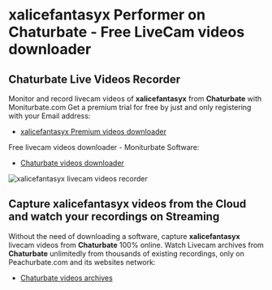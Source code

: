 # xalicefantasyx Performer on Chaturbate - Free LiveCam videos downloader

## Chaturbate Live Videos Recorder

Monitor and record livecam videos of **xalicefantasyx** from **Chaturbate** with Moniturbate.com
Get a premium trial for free by just and only registering with your Email address:
* [xalicefantasyx Premium videos downloader](https://moniturbate.com/request-demo-licence-key.html)

Free livecam videos downloader - Moniturbate Software:
* [Chaturbate videos downloader](https://moniturbate.com/moniturbate-download-software.html)

![xalicefantasyx livecam videos recorder](https://peachurnet.com/templates/moniturbate-software.png)


## Capture xalicefantasyx videos from the Cloud and watch your recordings on Streaming

Without the need of downloading a software, capture **xalicefantasyx** livecam videos from **Chaturbate** 100% online.
Watch Livecam archives from **Chaturbate** unlimitedly from thousands of existing recordings, only on Peachurbate.com and its websites network:
* [Chaturbate videos archives](https://peachurnet.com/)